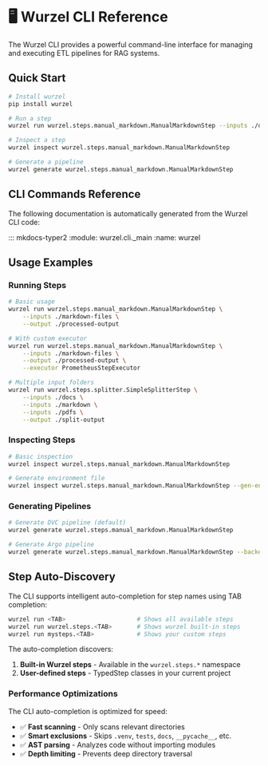 <!--
SPDX-FileCopyrightText: 2025 Deutsche Telekom AG

SPDX-License-Identifier: CC0-1.0
-->

# 🖥️ Wurzel CLI Reference

The Wurzel CLI provides a powerful command-line interface for managing and executing ETL pipelines for RAG systems.

## Quick Start

```bash
# Install wurzel
pip install wurzel

# Run a step
wurzel run wurzel.steps.manual_markdown.ManualMarkdownStep --inputs ./data --output ./out

# Inspect a step
wurzel inspect wurzel.steps.manual_markdown.ManualMarkdownStep

# Generate a pipeline
wurzel generate wurzel.steps.manual_markdown.ManualMarkdownStep
```

## CLI Commands Reference

The following documentation is automatically generated from the Wurzel CLI code:

::: mkdocs-typer2
    :module: wurzel.cli._main
    :name: wurzel

## Usage Examples

### Running Steps

```bash
# Basic usage
wurzel run wurzel.steps.manual_markdown.ManualMarkdownStep \
    --inputs ./markdown-files \
    --output ./processed-output

# With custom executor
wurzel run wurzel.steps.manual_markdown.ManualMarkdownStep \
    --inputs ./markdown-files \
    --output ./processed-output \
    --executor PrometheusStepExecutor

# Multiple input folders
wurzel run wurzel.steps.splitter.SimpleSplitterStep \
    --inputs ./docs \
    --inputs ./markdown \
    --inputs ./pdfs \
    --output ./split-output
```

### Inspecting Steps

```bash
# Basic inspection
wurzel inspect wurzel.steps.manual_markdown.ManualMarkdownStep

# Generate environment file
wurzel inspect wurzel.steps.manual_markdown.ManualMarkdownStep --gen-env
```

### Generating Pipelines

```bash
# Generate DVC pipeline (default)
wurzel generate wurzel.steps.manual_markdown.ManualMarkdownStep

# Generate Argo pipeline
wurzel generate wurzel.steps.manual_markdown.ManualMarkdownStep --backend ArgoBackend
```

## Step Auto-Discovery

The CLI supports intelligent auto-completion for step names using TAB completion:

```bash
wurzel run <TAB>                    # Shows all available steps
wurzel run wurzel.steps.<TAB>       # Shows wurzel built-in steps
wurzel run mysteps.<TAB>            # Shows your custom steps
```

The auto-completion discovers:

1. **Built-in Wurzel steps** - Available in the `wurzel.steps.*` namespace
2. **User-defined steps** - TypedStep classes in your current project

### Performance Optimizations

The CLI auto-completion is optimized for speed:

- ✅ **Fast scanning** - Only scans relevant directories
- ✅ **Smart exclusions** - Skips `.venv`, `tests`, `docs`, `__pycache__`, etc.
- ✅ **AST parsing** - Analyzes code without importing modules
- ✅ **Depth limiting** - Prevents deep directory traversal
